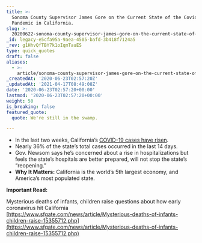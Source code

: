 ```yaml
---
title: >-
  Sonoma County Supervisor James Gore on the Current State of the Covid-19
  Pandemic in California.
slug: >-
  20200622-sonoma-county-supervisor-james-gore-on-the-current-state-of-the-covid-19-pandemic-in-california
_id: legacy-e5cfa95a-9aea-4505-bafd-3b418f7124a5
_rev: g1HhvQfTBY7k1oIqmTauES
type: quick_quotes
draft: false
aliases:
  - >-
    article/sonoma-county-supervisor-james-gore-on-the-current-state-of-the-covid-19-pandemic-in-california/
_createdAt: '2020-06-23T02:57:20Z'
_updatedAt: '2021-04-17T08:49:08Z'
date: '2020-06-23T02:57:20+00:00'
lastmod: '2020-06-23T02:57:20+00:00'
weight: 50
is_breaking: false
featured_quote:
  quote: We're still in the swamp.

---
```

* In the last two weeks, California’s [COVID-19 cases have risen](https://www.sfgate.com/local/editorspicks/article/California-COVID-19-Gavin-Newsom-increase-cases-15358013.php).
* Nearly 36% of the state’s total cases occurred in the last 14 days.
* Gov. Newsom says he’s concerned about a rise in hospitalizations but feels the state’s hospitals are better prepared, will not stop the state’s “reopening.”
* **Why It Matters:** California is the world’s 5th largest economy, and America’s most populated state.

**Important Read:**

Mysterious deaths of infants, children raise questions about how early coronavirus hit California  
[https://www.sfgate.com/news/article/Mysterious-deaths-of-infants-children-raise-15355712.php](https://www.sfgate.com/news/article/Mysterious-deaths-of-infants-children-raise-15355712.php)